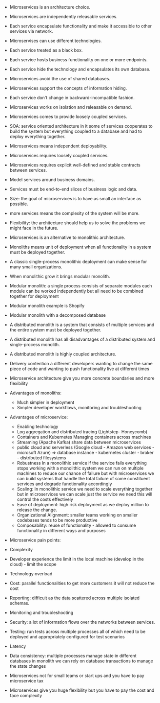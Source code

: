 - Microservices is an architecture choice.
- Microservices are independently releasable services.
- Each service encapsulate functionality and make it accessible to other services via network.
- Microservises can use different technologies.
- Each service treated as a black box.
- Each service hosts business functionality on one or more endpoints.
- Each service hide the technology and encapsulates its own database.
- Microservices avoid the use of shared databases.
- Microservices support the concepts of information hiding.
- Each service don't change in backward-incompatible fashion.
- Microservices works on isolation and releasable on demand.
- Microservices comes to provide loosely coupled services.
- SOA: service oriented architecture in it some of services cooperates to build the system but everything coupled to a database and had to deploy everything together.
- Microservices means independent deployability.
- Microservices requires loosely coupled services.
- Microservices requires explicit well-defined and stable contracts between services.
- Model services around business domains.
- Services must be end-to-end slices of business logic and data.
- Size: the goal of microservices is to have as small an interface as possible.
- more services means the complexity of the system will be more.
- Flexibility: the architecture should help us to solve the problems we might face in the future.
- Microservices is an alternative to monolithic architecture.
- Monoliths means unit of deployment when all functionality in a system must be deployed together.
- A classic single-process monolithic deployment can make sense for many small organizations.
- When monolithic grow it brings modular monolith.
- Modular monolith: a single process consists of separate modules each module can be worked independently but all need to be combined together for deployment
- Modular monolith example is Shopify
- Modular monolith with a decomposed database
- A distributed monolith is a system that consists of multiple services and the entire system must be deployed together.
- A distributed monolith has all disadvantages of a distributed system and single-process monolith.
- A distributed monolith is highly coupled architecture.
- Delivery contention a different developers wanting to change the same piece of code and wanting to push functionality live at different times 
- Microservice architecture give you more concrete boundaries and more flexibility
- Advantages of monoliths: 
  - Much simpler in deployment
  - Simpler developer workflows, monitoring and troubleshooting
- Advantages of microservice:
  - Enabling technology
  - Log aggregation and distributed tracing (Lightstep- Honeycomb)
  - Containers and Kubernetes Managing containers across machines
  - Streaming (Apache Kafka) share data between microservices
  - public cloud and serverless (Google cloud - Amazon web services - microsoft Azure) => database instance - kubernetes cluster - broker - distributed filesystems
  - Robustness 
    In a monolithic service if the service fails everything stops working 
    with a monolithic system we can run on multiple machines to reduce our chance of failure but with microservices we can build systems that handle the total failure of some constituent services and degrade functionality accordingly
  - Scaling: 
    In monolithic service we need to scale everything together but in microservices we can scale just the service we need
    this will control the costs effectively
  - Ease of deployment:
    high risk deployment as we deploy million to release the change.
  - Organizational Alignment: smaller teams working on smaller codebases tends to be more productive
  - Composability: reuse of functionality - allowed to consume functionality in different ways and purposes
- Microservice pain points:
 - Complexity
 - Developer experience the limit in the local machine (develop in the cloud) - limit the scope
 - Technology overload 
 - Cost: parallel functionalities to get more customers it will not reduce the cost
 - Reporting: difficult as the data scattered across multiple isolated schemas.
 - Monitoring and troubleshooting
 - Security: a lot of information flows over the networks between services.
 - Testing: run tests across multiple processes all of which need to be deployed and appropriately configured for test scenarios
 - Latency
 - Data consistency: multiple processes manage state in different databases in monolith we can rely on database transactions to manage the state changes

- Microservices not for small teams or start ups and you have to pay microservice tax 
- Microservices give you huge flexibility but you have to pay the cost and face complexity 